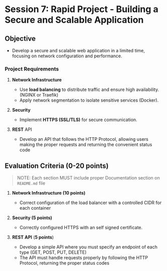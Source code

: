 # **Session 7: Rapid Project - Building a Secure and Scalable Application** 

## **Objective**  
- Develop a secure and scalable web application in a limited time, focusing on network configuration and performance.  

### **Project Requirements**
1. **Network Infrastructure**  
   - Use **load balancing** to distribute traffic and ensure high availability. (NGINX or Traefik)
   - Apply network segmentation to isolate sensitive services (Docker).

2. **Security**  
   - Implement **HTTPS (SSL/TLS)** for secure communication.  

3. **REST** API
   - Develop an API that follows the HTTP Protocol, allowing users making the proper requests and returning the convenient status code 

## **Evaluation Criteria (0-20 points)**  

> NOTE: Each section MUST include proper Documentation section on `README.md` file

1. **Network Infrastructure (10 points)**  
   - Correct configuration of the load balancer with a controlled CIDR for each container 
  
2. **Security (5 points)**  
   - Correctly configured HTTPS with an self signed certificate.

4. **REST API** (**5 points**)
   - Develop a simple API where you must specify an endpoint of each type (GET, POST, PUT, DELETE) 
   - The API must handle requests properly by following the HTTP Protocol, returning the proper status codes
